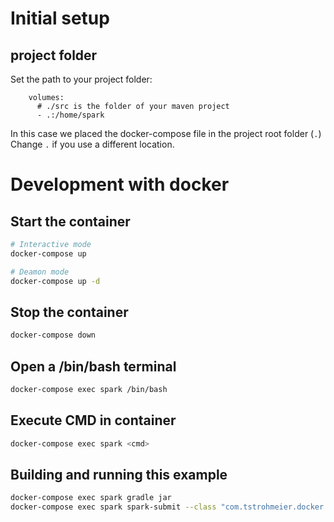# Initial setup

## project folder
Set the path to your project folder:

```
    volumes:
      # ./src is the folder of your maven project
      - .:/home/spark
```

In this case we placed the docker-compose file in the project root folder (`.`) 
Change `.` if you use a different location.


# Development with docker

## Start the container

``` bash
# Interactive mode
docker-compose up 

# Deamon mode
docker-compose up -d 
```

## Stop the container

``` bash
docker-compose down
```

## Open a /bin/bash terminal

``` bash
docker-compose exec spark /bin/bash
```

## Execute CMD in container

``` bash
docker-compose exec spark <cmd>
```


## Building and running this example

``` bash
docker-compose exec spark gradle jar
docker-compose exec spark spark-submit --class "com.tstrohmeier.docker.examples.spark.gradle.SparkGradleExample" --master local[4] build/libs/sparkexample-1.0.jar

```

